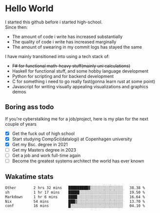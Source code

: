# Hello World

I started this github before i started high-school.  
Since then:
- The amount of code i write has increased substantially
- The quality of code i write has increased marginally
- The amount of swearing in my commit logs has stayed the same

I have mainly transitioned into using a tech stack of:
- ~~F# for functional math-heavy stuff(mainly uni calculations)~~
- Haskell for functional stuff, and some hobby language development
- Python for scripting and for backend development
- C for something i need to go really fast(gonna learn rust at some point)
- Javascript for writing visually appealing visualizations and graphics demos

## Boring ass todo
If you're cyberstalking me for a job/project, here is my plan for the next couple of years
- [x] Get the fuck out of high school
- [x] Start studying CompSci(datalogi) at Copenhagen university
- [x] Get my Bsc. degree in 2021
- [ ] Get my Masters degree in 2023
- [ ] Get a job and work full-time again
- [ ] Become the greatest systems architect the world has ever known

## Wakatime stats
<!--START_SECTION:waka-->

```txt
Other        2 hrs 32 mins   █████████▓░░░░░░░░░░░░░░░   38.38 %
sh           1 hr 17 mins    █████░░░░░░░░░░░░░░░░░░░░   19.50 %
Markdown     1 hr 6 mins     ████░░░░░░░░░░░░░░░░░░░░░   16.64 %
Nix          54 mins         ███▒░░░░░░░░░░░░░░░░░░░░░   13.70 %
conf         16 mins         █░░░░░░░░░░░░░░░░░░░░░░░░   04.10 %
```

<!--END_SECTION:waka-->
